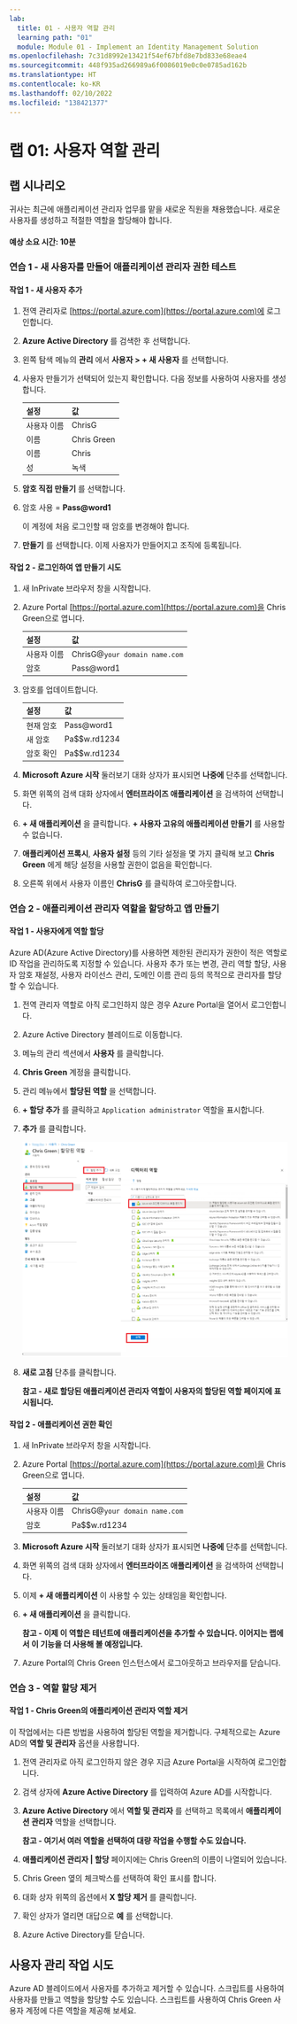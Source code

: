 ```yaml
---
lab:
  title: 01 - 사용자 역할 관리
  learning path: "01"
  module: Module 01 - Implement an Identity Management Solution
ms.openlocfilehash: 7c31d8992e13421f54ef67bfd8e7bd833e68eae4
ms.sourcegitcommit: 448f935ad266989a6f0086019e0c0e0785ad162b
ms.translationtype: HT
ms.contentlocale: ko-KR
ms.lasthandoff: 02/10/2022
ms.locfileid: "138421377"
---
```

# <a name="lab-01-manage-user-roles"></a>랩 01: 사용자 역할 관리

## <a name="lab-scenario"></a>랩 시나리오

귀사는 최근에 애플리케이션 관리자 업무를 맡을 새로운 직원을 채용했습니다. 새로운 사용자를 생성하고 적절한 역할을 할당해야 합니다.

#### <a name="estimated-time-10-minutes"></a>예상 소요 시간: 10분

### <a name="exercise-1---create-a-new-user-and-test-their-application-admin-rights"></a>연습 1 - 새 사용자를 만들어 애플리케이션 관리자 권한 테스트

#### <a name="task-1---add-a-new-user"></a>작업 1 - 새 사용자 추가

1. 전역 관리자로 [https://portal.azure.com](https://portal.azure.com)에 로그인합니다.

2. **Azure Active Directory** 를 검색한 후 선택합니다.

3. 왼쪽 탐색 메뉴의 **관리** 에서 **사용자 > + 새 사용자** 를 선택합니다.

4. 사용자 만들기가 선택되어 있는지 확인합니다.  다음 정보를 사용하여 사용자를 생성합니다.

    | **설정**| **값**|
    | :--- | :--- |
    | 사용자 이름| ChrisG|
    | 이름| Chris Green|
    | 이름| Chris|
    | 성| 녹색|

5. **암호 직접 만들기** 를 선택합니다.

6. 암호 사용 = **Pass@word1**

     이 계정에 처음 로그인할 때 암호를 변경해야 합니다.

7. **만들기** 를 선택합니다. 이제 사용자가 만들어지고 조직에 등록됩니다.

#### <a name="task-2---login-and-try-to-create-an-app"></a>작업 2 - 로그인하여 앱 만들기 시도

1. 새 InPrivate 브라우저 창을 시작합니다.
2. Azure Portal [https://portal.azure.com](https://portal.azure.com)을 Chris Green으로 엽니다.

    | **설정**| **값**|
    | :--- | :--- |
    | 사용자 이름| ChrisG@`your domain name.com`|
    | 암호| Pass@word1|

3. 암호를 업데이트합니다.

    | **설정**| **값**|
    | :--- | :--- |
    | 현재 암호| Pass@word1|
    | 새 암호| Pa$$w.rd1234|
    | 암호 확인| Pa$$w.rd1234|

4. **Microsoft Azure 시작** 둘러보기 대화 상자가 표시되면 **나중에** 단추를 선택합니다.

5. 화면 위쪽의 검색 대화 상자에서 **엔터프라이즈 애플리케이션** 을 검색하여 선택합니다.
6. **+ 새 애플리케이션** 을 클릭합니다. **+ 사용자 고유의 애플리케이션 만들기** 를 사용할 수 없습니다.
7. **애플리케이션 프록시**, **사용자 설정** 등의 기타 설정을 몇 가지 클릭해 보고 **Chris Green** 에게 해당 설정을 사용할 권한이 없음을 확인합니다.
8. 오른쪽 위에서 사용자 이름인 **ChrisG** 를 클릭하여 로그아웃합니다.

### <a name="exercise-2---assign-the-application-admin-role-and-create-an-app"></a>연습 2 - 애플리케이션 관리자 역할을 할당하고 앱 만들기

#### <a name="task-1---assign-a-role-to-a-user"></a>작업 1 - 사용자에게 역할 할당

Azure AD(Azure Active Directory)를 사용하면 제한된 관리자가 권한이 적은 역할로 ID 작업을 관리하도록 지정할 수 있습니다. 사용자 추가 또는 변경, 관리 역할 할당, 사용자 암호 재설정, 사용자 라이선스 관리, 도메인 이름 관리 등의 목적으로 관리자를 할당할 수 있습니다.

1. 전역 관리자 역할로 아직 로그인하지 않은 경우 Azure Portal을 열어서 로그인합니다.
2. Azure Active Directory 블레이드로 이동합니다.
3. 메뉴의 관리 섹션에서 **사용자** 를 클릭합니다.
4. **Chris Green** 계정을 클릭합니다.
5. 관리 메뉴에서 **할당된 역할** 을 선택합니다.
6. **+ 할당 추가** 를 클릭하고 `Application administrator` 역할을 표시합니다.
7. **추가** 를 클릭합니다.

    ![선택한 역할을 보여 주는 할당된 역할 페이지](./media/directory-role-select-role.png)

8. **새로 고침** 단추를 클릭합니다.

   **참고 - 새로 할당된 애플리케이션 관리자 역할이 사용자의 할당된 역할 페이지에 표시됩니다.**

#### <a name="task-2---check-application-permissions"></a>작업 2 - 애플리케이션 권한 확인

1. 새 InPrivate 브라우저 창을 시작합니다.
2. Azure Portal [https://portal.azure.com](https://portal.azure.com)을 Chris Green으로 엽니다.

    | **설정**| **값**|
    | :--- | :--- |
    | 사용자 이름| ChrisG@`your domain name.com`|
    | 암호| Pa$$w.rd1234|

3. **Microsoft Azure 시작** 둘러보기 대화 상자가 표시되면 **나중에** 단추를 선택합니다.
4. 화면 위쪽의 검색 대화 상자에서 **엔터프라이즈 애플리케이션** 을 검색하여 선택합니다.
5. 이제 **+ 새 애플리케이션** 이 사용할 수 있는 상태임을 확인합니다.
6. **+ 새 애플리케이션** 을 클릭합니다.

   **참고 - 이제 이 역할은 테넌트에 애플리케이션을 추가할 수 있습니다.  이어지는 랩에서 이 기능을 더 사용해 볼 예정입니다.**

7. Azure Portal의 Chris Green 인스턴스에서 로그아웃하고 브라우저를 닫습니다.

### <a name="exercise-3---remove-a-role-assignment"></a>연습 3 - 역할 할당 제거

#### <a name="task-1---remove-the-application-administrator-from-chris-green"></a>작업 1 - Chris Green의 애플리케이션 관리자 역할 제거

이 작업에서는 다른 방법을 사용하여 할당된 역할을 제거합니다. 구체적으로는 Azure AD의 **역할 및 관리자** 옵션을 사용합니다.

1. 전역 관리자로 아직 로그인하지 않은 경우 지금 Azure Portal을 시작하여 로그인합니다.
2. 검색 상자에 **Azure Active Directory** 를 입력하여 Azure AD를 시작합니다.
3. **Azure Active Directory** 에서 **역할 및 관리자** 를 선택하고 목록에서 **애플리케이션 관리자** 역할을 선택합니다.

   **참고 - 여기서 여러 역할을 선택하여 대량 작업을 수행할 수도 있습니다.**

4. **애플리케이션 관리자 | 할당** 페이지에는 Chris Green의 이름이 나열되어 있습니다.
5. Chris Green 옆의 체크박스를 선택하여 확인 표시를 합니다.
6. 대화 상자 위쪽의 옵션에서 **X 할당 제거** 를 클릭합니다.
7. 확인 상자가 열리면 대답으로 **예** 를 선택합니다.
8. Azure Active Directory를 닫습니다.

## <a name="experiment-with-managing-users"></a>사용자 관리 작업 시도

Azure AD 블레이드에서 사용자를 추가하고 제거할 수 있습니다.  스크립트를 사용하여 사용자를 만들고 역할을 할당할 수도 있습니다.  스크립트를 사용하여 Chris Green 사용자 계정에 다른 역할을 제공해 보세요.
